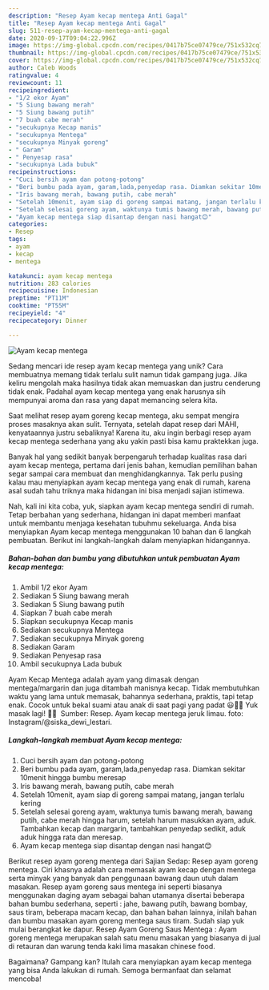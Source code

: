 ```yaml
---
description: "Resep Ayam kecap mentega Anti Gagal"
title: "Resep Ayam kecap mentega Anti Gagal"
slug: 511-resep-ayam-kecap-mentega-anti-gagal
date: 2020-09-17T09:04:22.996Z
image: https://img-global.cpcdn.com/recipes/0417b75ce07479ce/751x532cq70/ayam-kecap-mentega-foto-resep-utama.jpg
thumbnail: https://img-global.cpcdn.com/recipes/0417b75ce07479ce/751x532cq70/ayam-kecap-mentega-foto-resep-utama.jpg
cover: https://img-global.cpcdn.com/recipes/0417b75ce07479ce/751x532cq70/ayam-kecap-mentega-foto-resep-utama.jpg
author: Caleb Woods
ratingvalue: 4
reviewcount: 11
recipeingredient:
- "1/2 ekor Ayam"
- "5 Siung bawang merah"
- "5 Siung bawang putih"
- "7 buah cabe merah"
- "secukupnya Kecap manis"
- "secukupnya Mentega"
- "secukupnya Minyak goreng"
- " Garam"
- " Penyesap rasa"
- "secukupnya Lada bubuk"
recipeinstructions:
- "Cuci bersih ayam dan potong-potong"
- "Beri bumbu pada ayam, garam,lada,penyedap rasa. Diamkan sekitar 10menit hingga bumbu meresap"
- "Iris bawang merah, bawang putih, cabe merah"
- "Setelah 10menit, ayam siap di goreng sampai matang, jangan terlalu kering"
- "Setelah selesai goreng ayam, waktunya tumis bawang merah, bawang putih, cabe merah hingga harum, setelah harum masukkan ayam, aduk. Tambahkan kecap dan margarin, tambahkan penyedap sedikit, aduk aduk hingga rata dan meresap."
- "Ayam kecap mentega siap disantap dengan nasi hangat😊"
categories:
- Resep
tags:
- ayam
- kecap
- mentega

katakunci: ayam kecap mentega 
nutrition: 283 calories
recipecuisine: Indonesian
preptime: "PT11M"
cooktime: "PT55M"
recipeyield: "4"
recipecategory: Dinner

---
```



![Ayam kecap mentega](https://img-global.cpcdn.com/recipes/0417b75ce07479ce/751x532cq70/ayam-kecap-mentega-foto-resep-utama.jpg)

Sedang mencari ide resep ayam kecap mentega yang unik? Cara membuatnya memang tidak terlalu sulit namun tidak gampang juga. Jika keliru mengolah maka hasilnya tidak akan memuaskan dan justru cenderung tidak enak. Padahal ayam kecap mentega yang enak harusnya sih mempunyai aroma dan rasa yang dapat memancing selera kita.

Saat melihat resep ayam goreng kecap mentega, aku sempat mengira proses masaknya akan sulit. Ternyata, setelah dapat resep dari MAHI, kenyataannya justru sebaliknya! Karena itu, aku ingin berbagi resep ayam kecap mentega sederhana yang aku yakin pasti bisa kamu praktekkan juga.

Banyak hal yang sedikit banyak berpengaruh terhadap kualitas rasa dari ayam kecap mentega, pertama dari jenis bahan, kemudian pemilihan bahan segar sampai cara membuat dan menghidangkannya. Tak perlu pusing kalau mau menyiapkan ayam kecap mentega yang enak di rumah, karena asal sudah tahu triknya maka hidangan ini bisa menjadi sajian istimewa.


Nah, kali ini kita coba, yuk, siapkan ayam kecap mentega sendiri di rumah. Tetap berbahan yang sederhana, hidangan ini dapat memberi manfaat untuk membantu menjaga kesehatan tubuhmu sekeluarga. Anda bisa menyiapkan Ayam kecap mentega menggunakan 10 bahan dan 6 langkah pembuatan. Berikut ini langkah-langkah dalam menyiapkan hidangannya.

<!--inarticleads1-->

##### Bahan-bahan dan bumbu yang dibutuhkan untuk pembuatan Ayam kecap mentega:

1. Ambil 1/2 ekor Ayam
1. Sediakan 5 Siung bawang merah
1. Sediakan 5 Siung bawang putih
1. Siapkan 7 buah cabe merah
1. Siapkan secukupnya Kecap manis
1. Sediakan secukupnya Mentega
1. Sediakan secukupnya Minyak goreng
1. Sediakan  Garam
1. Sediakan  Penyesap rasa
1. Ambil secukupnya Lada bubuk


Ayam Kecap Mentega adalah ayam yang dimasak dengan mentega/margarin dan juga ditambah manisnya kecap. Tidak membutuhkan waktu yang lama untuk memasak, bahannya sederhana, praktis, tapi tetap enak. Cocok untuk bekal suami atau anak di saat pagi yang padat 😃👍🏻 Yuk masak lagi! 👩‍🍳 ️ Sumber: Resep. Ayam kecap mentega jeruk limau. foto: Instagram/@siska_dewi_lestari. 

<!--inarticleads2-->

##### Langkah-langkah membuat Ayam kecap mentega:

1. Cuci bersih ayam dan potong-potong
1. Beri bumbu pada ayam, garam,lada,penyedap rasa. Diamkan sekitar 10menit hingga bumbu meresap
1. Iris bawang merah, bawang putih, cabe merah
1. Setelah 10menit, ayam siap di goreng sampai matang, jangan terlalu kering
1. Setelah selesai goreng ayam, waktunya tumis bawang merah, bawang putih, cabe merah hingga harum, setelah harum masukkan ayam, aduk. Tambahkan kecap dan margarin, tambahkan penyedap sedikit, aduk aduk hingga rata dan meresap.
1. Ayam kecap mentega siap disantap dengan nasi hangat😊


Berikut resep ayam goreng mentega dari Sajian Sedap: Resep ayam goreng mentega. Ciri khasnya adalah cara memasak ayam kecap dengan mentega serta minyak yang banyak dan penggunaan bawang daun utuh dalam masakan. Resep ayam goreng saus mentega ini seperti biasanya menggunakan daging ayam sebagai bahan utamanya disertai beberapa bahan bumbu sederhana, seperti : jahe, bawang putih, bawang bombay, saus tiram, beberapa macam kecap, dan bahan bahan lainnya, inilah bahan dan bumbu masakan ayam goreng mentega saus tiram. Sudah siap yuk mulai berangkat ke dapur. Resep Ayam Goreng Saus Mentega : Ayam goreng mentega merupakan salah satu menu masakan yang biasanya di jual di retauran dan warung tenda kaki lima masakan chinese food. 

Bagaimana? Gampang kan? Itulah cara menyiapkan ayam kecap mentega yang bisa Anda lakukan di rumah. Semoga bermanfaat dan selamat mencoba!
